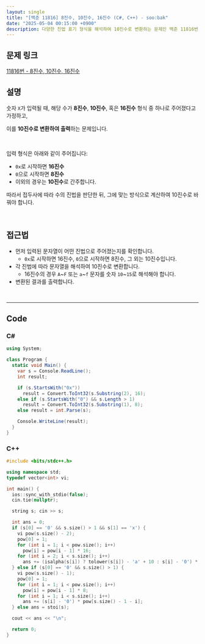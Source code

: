 ```yaml
---
layout: single
title: "[백준 11816] 8진수, 10진수, 16진수 (C#, C++) - soo:bak"
date: "2025-05-04 00:15:00 +0900"
description: 다양한 진법 표기 형식을 해석하여 10진수로 변환하는 문제인 백준 11816번 8진수, 10진수, 16진수 문제의 C# 및 C++ 풀이 및 해설
---
```


## 문제 링크
[11816번 - 8진수, 10진수, 16진수](https://www.acmicpc.net/problem/11816)

## 설명
숫자 `X`가 입력될 때, 해당 수가 **8진수**, **10진수**, 혹은 **16진수** 형식 중 하나로 주어졌다고 가정하고,

이를 **10진수로 변환하여 출력**하는 문제입니다.

<br>

입력 형식은 아래와 같이 주어집니다:

- `0x`로 시작하면 **16진수**
- `0`으로 시작하면 **8진수**
- 이외의 경우는 **10진수**로 간주합니다.

따라서 접두사에 따라 수의 진법을 판단한 뒤, 그에 맞는 방식으로 계산하여 10진수로 바꿔야 합니다.

<br>

## 접근법

- 먼저 입력된 문자열이 어떤 진법으로 주어졌는지를 확인합니다.
  - `0x`로 시작하면 16진수, `0`으로 시작하면 8진수, 그 외는 10진수입니다.
- 각 진법에 따라 문자열을 해석하여 10진수로 변환합니다.
  - 16진수의 경우 `A`~`F` 또는 `a`~`f` 문자를 숫자 `10`~`15`로 해석해야 합니다.
- 변환된 결과를 출력합니다.

<br>

---

## Code

### C#

```csharp
using System;

class Program {
  static void Main() {
    var s = Console.ReadLine();
    int result;

    if (s.StartsWith("0x"))
      result = Convert.ToInt32(s.Substring(2), 16);
    else if (s.StartsWith("0") && s.Length > 1)
      result = Convert.ToInt32(s.Substring(1), 8);
    else result = int.Parse(s);

    Console.WriteLine(result);
  }
}
```

### C++

```cpp
#include <bits/stdc++.h>

using namespace std;
typedef vector<int> vi;

int main() {
  ios::sync_with_stdio(false);
  cin.tie(nullptr);

  string s; cin >> s;

  int ans = 0;
  if (s[0] == '0' && s.size() > 1 && s[1] == 'x') {
    vi pow(s.size() - 2);
    pow[0] = 1;
    for (int i = 1; i < pow.size(); i++)
      pow[i] = pow[i - 1] * 16;
    for (int i = 2; i < s.size(); i++)
      ans += (isalpha(s[i]) ? tolower(s[i]) - 'a' + 10 : s[i] - '0') * pow[s.size() - 1 - i];
  } else if (s[0] == '0' && s.size() > 1) {
    vi pow(s.size() - 1);
    pow[0] = 1;
    for (int i = 1; i < pow.size(); i++)
      pow[i] = pow[i - 1] * 8;
    for (int i = 1; i < s.size(); i++)
      ans += (s[i] - '0') * pow[s.size() - 1 - i];
  } else ans = stoi(s);

  cout << ans << "\n";

  return 0;
}
```
